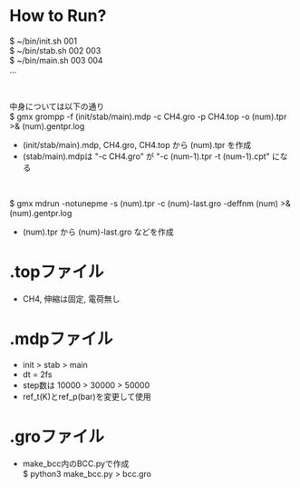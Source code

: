 # How to Run?

$ ~/bin/init.sh 001<br>
$ ~/bin/stab.sh 002 003<br>
$ ~/bin/main.sh 003 004<br>
...

<br>

中身については以下の通り<br>
$ gmx grompp -f (init/stab/main).mdp -c CH4.gro -p CH4.top -o (num).tpr >& (num).gentpr.log<br>
* (init/stab/main).mdp, CH4.gro, CH4.top から (num).tpr を作成
* (stab/main).mdpは "-c CH4.gro" が "-c (num-1).tpr -t (num-1).cpt" になる

<br>

$ gmx mdrun -notunepme -s (num).tpr -c (num)-last.gro -deffnm (num) >& (num).gentpr.log<br>
* (num).tpr から (num)-last.gro などを作成

# .topファイル

* CH4, 伸縮は固定, 電荷無し

# .mdpファイル

* init > stab > main
* dt = 2fs
* step数は 10000 > 30000 > 50000
* ref_t(K)とref_p(bar)を変更して使用

# .groファイル

* make_bcc内のBCC.pyで作成<br>
$ python3 make_bcc.py > bcc.gro
